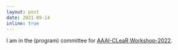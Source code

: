 ```yaml
---
layout: post
date: 2021-09-14
inline: true
---
```


I am in the (program) committee for <a href="https://clear-workshop.github.io/" target="_blank">AAAI-CLeaR Workshop-2022</a>.

